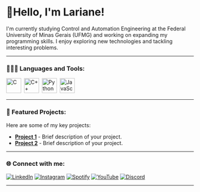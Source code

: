 # 🌼Hello, I'm Lariane!

I'm currently studying Control and Automation Engineering at the Federal University of Minas Gerais (UFMG) and working on expanding my programming skills. I enjoy exploring new technologies and tackling interesting problems.

---

### 👩🏻‍💻 Languages and Tools:

<img src="https://cdn.jsdelivr.net/gh/devicons/devicon/icons/c/c-original.svg" title="C" alt="C" width="40" height="40"/>&nbsp;
<img src="https://cdn.jsdelivr.net/gh/devicons/devicon/icons/cplusplus/cplusplus-original.svg" title="C++" alt="C++" width="40" height="40"/>&nbsp;
<img src="https://cdn.jsdelivr.net/gh/devicons/devicon/icons/python/python-original.svg" title="Python" alt="Python" width="40" height="40"/>&nbsp;
<img src="https://cdn.jsdelivr.net/gh/devicons/devicon/icons/javascript/javascript-original.svg" title="JavaScript" alt="JavaScript" width="40" height="40"/>&nbsp;

---

### 🍒 Featured Projects:

Here are some of my key projects:
- [**Project 1**](https://github.com/yourusername/project1) - Brief description of your project.
- [**Project 2**](https://github.com/yourusername/project2) - Brief description of your project.

---

### 🌐 Connect with me:

[![LinkedIn](https://img.shields.io/badge/LinkedIn-F48FB1?style=for-the-badge&logo=linkedin&logoColor=white)](https://www.linkedin.com/in/lariane-gon%C3%A7alves/)
[![Instagram](https://img.shields.io/badge/Instagram-F48FB1?style=for-the-badge&logo=instagram&logoColor=white)](https://www.instagram.com/larianegm/)
[![Spotify](https://img.shields.io/badge/Spotify-F48FB1?style=for-the-badge&logo=spotify&logoColor=white)](https://open.spotify.com/user/12161791543?si=97277e8402f24981)
[![YouTube](https://img.shields.io/badge/YouTube-F48FB1?style=for-the-badge&logo=youtube&logoColor=white)](https://www.youtube.com/@larianegoncalves)
[![Discord](https://img.shields.io/badge/Discord-F48FB1?style=for-the-badge&logo=discord&logoColor=white)](https://discord.gg/BrzBpC82)

---


